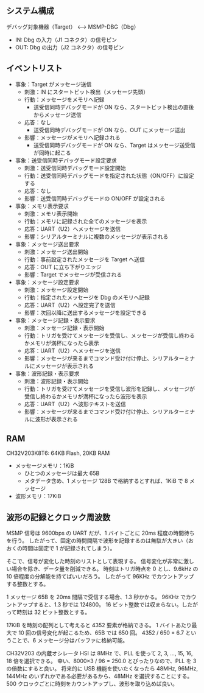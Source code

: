 ## システム構成

デバッグ対象機器（Target） <--> MSMP-DBG（Dbg）

- IN: Dbg の入力（J1 コネクタ）の信号ピン
- OUT: Dbg の出力（J2 コネクタ）の信号ピン

## イベントリスト

- 事象：Target がメッセージ送信
  - 刺激：IN にスタートビット検出（メッセージ先頭）
  - 行動：メッセージをメモリへ記録
    - 送受信同時デバッグモードが ON なら、スタートビット検出の直後からメッセージ送信
  - 応答：なし
    - 送受信同時デバッグモードが ON なら、OUT にメッセージ送出
  - 影響：メッセージがメモリへ記録される
    - 送受信同時デバッグモードが ON なら、Target はメッセージ送受信が同時に起こる
- 事象：送受信同時デバッグモード設定要求
  - 刺激：送受信同時デバッグモード設定開始
  - 行動：送受信同時デバッグモードを指定された状態（ON/OFF）に設定する
  - 応答：なし
  - 影響：送受信同時デバッグモードの ON/OFF が設定される
- 事象：メモリ表示要求
  - 刺激：メモリ表示開始
  - 行動：メモリに記録された全てのメッセージを表示
  - 応答：UART（U2）へメッセージを送信
  - 影響：シリアルターミナルに複数のメッセージが表示される
- 事象：メッセージ送出要求
  - 刺激：メッセージ送出開始
  - 行動：事前設定されたメッセージを Target へ送信
  - 応答：OUT に立ち下がりエッジ
  - 影響：Target でメッセージが受信される
- 事象：メッセージ設定要求
  - 刺激：メッセージ設定開始
  - 行動：指定されたメッセージを Dbg のメモリへ記録
  - 応答：UART（U2）へ設定完了を送信
  - 影響：次回以降に送出するメッセージを設定できる
- 事象：メッセージ記録・表示要求
  - 刺激：メッセージ記録・表示開始
  - 行動：トリガを受けてメッセージを受信し、メッセージが受信し終わるかメモリが満杯になったら表示
  - 応答：UART（U2）へメッセージを送信
  - 影響：メッセージが来るまでコマンド受け付け停止、シリアルターミナルにメッセージが表示される
- 事象：波形記録・表示要求
  - 刺激：波形記録・表示開始
  - 行動：トリガを受けてメッセージを受信し波形を記録し、メッセージが受信し終わるかメモリが満杯になったら波形を表示
  - 応答：UART（U2）へ波形テキストを送信
  - 影響：メッセージが来るまでコマンド受け付け停止、シリアルターミナルに波形が表示される

## RAM

CH32V203K8T6: 64KB Flash, 20KB RAM

- メッセージメモリ：1KiB
  - ひとつのメッセージは最大 65B
  - メタデータ含め、1 メッセージ 128B で格納するとすれば、1KiB で 8 メッセージ
- 波形メモリ：17KiB

## 波形の記録とクロック周波数

MSMP 信号は 9600bps の UART だが、1 バイトごとに 20ms 程度の時間待ちを行う。
したがって、固定の時間間隔で波形を記録するのは無駄が大きい（おおくの時間は固定で 1 が記録されてしまう）。

そこで、信号が変化した時刻のリストとして表現する。
信号変化が非常に激しい場合を除き、データ量を削減できる。
時刻はトリガ時点を 0 とし、9.6kHz の 10 倍程度の分解能を持てばいいだろう。
したがって 96KHz でカウントアップする整数とする。

1 メッセージ 65B を 20ms 間隔で受信する場合、1.3 秒かかる。
96KHz でカウントアップすると、1.3 秒では 124800。
16 ビット整数では収まらない。したがって時刻は 32 ビット整数とする。

17KiB を時刻の配列として考えると 4352 要素が格納できる。
1 バイトあたり最大で 10 回の信号変化が起こるため、65B では 650 回。
4352 / 650 = 6.7 ということで、6 メッセージ分はバッファに格納可能。

CH32V203 の内蔵オシレータ HSI は 8MHz で、PLL を使って 2, 3, ..., 15, 16, 18 倍を選択できる。
幸い、8000×3 / 96 = 250.0 とぴったりなので、PLL を 3 の倍数にすると良い。
将来的に USB 機能を使いたくなったら 48MHz, 96MHz, 144MHz のいずれかである必要があるから、48MHz を選択することにする。
500 クロックごとに時刻をカウントアップし、波形を取り込めば良い。
